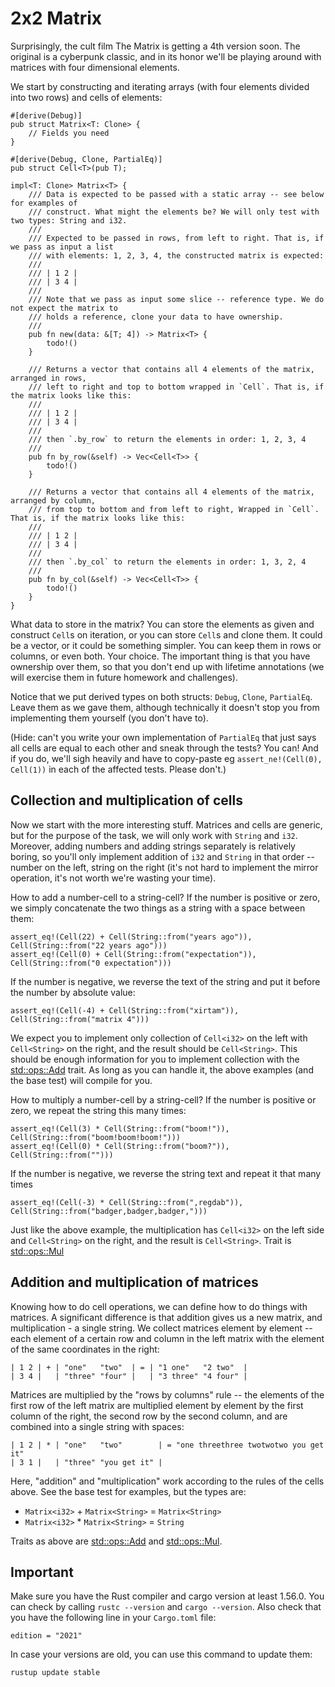 # 2x2 Matrix

Surprisingly, the cult film The Matrix is ​​getting a 4th version soon. The original is a cyberpunk classic, and in its honor we'll be playing around with matrices with four dimensional elements.

We start by constructing and iterating arrays (with four elements divided into two rows) and cells of elements:

```
#[derive(Debug)]
pub struct Matrix<T: Clone> {
    // Fields you need
}

#[derive(Debug, Clone, PartialEq)]
pub struct Cell<T>(pub T);

impl<T: Clone> Matrix<T> {
    /// Data is expected to be passed with a static array -- see below for examples of
    /// construct. What might the elements be? We will only test with two types: String and i32.
    ///
    /// Expected to be passed in rows, from left to right. That is, if we pass as input a list
    /// with elements: 1, 2, 3, 4, the constructed matrix is ​​expected:
    ///
    /// | 1 2 |
    /// | 3 4 |
    ///
    /// Note that we pass as input some slice -- reference type. We do not expect the matrix to
    /// holds a reference, clone your data to have ownership.
    ///
    pub fn new(data: &[T; 4]) -> Matrix<T> {
        todo!()
    }

    /// Returns a vector that contains all 4 elements of the matrix, arranged in rows,
    /// left to right and top to bottom wrapped in `Cell`. That is, if the matrix looks like this:
    ///
    /// | 1 2 |
    /// | 3 4 |
    ///
    /// then `.by_row` to return the elements in order: 1, 2, 3, 4
    ///
    pub fn by_row(&self) -> Vec<Cell<T>> {
        todo!()
    }

    /// Returns a vector that contains all 4 elements of the matrix, arranged by column,
    /// from top to bottom and from left to right, Wrapped in `Cell`. That is, if the matrix looks like this:
    ///
    /// | 1 2 |
    /// | 3 4 |
    ///
    /// then `.by_col` to return the elements in order: 1, 3, 2, 4
    ///
    pub fn by_col(&self) -> Vec<Cell<T>> {
        todo!()
    }
}
```

What data to store in the matrix? You can store the elements as given and construct `Cell`s on iteration, or you can store `Cell`s and clone them. It could be a vector, or it could be something simpler. You can keep them in rows or columns, or even both. Your choice. The important thing is that you have ownership over them, so that you don't end up with lifetime annotations (we will exercise them in future homework and challenges).

Notice that we put derived types on both structs: `Debug`, `Clone`, `PartialEq`. Leave them as we gave them, although technically it doesn't stop you from implementing them yourself (you don't have to).

(Hide: can't you write your own implementation of `PartialEq` that just says all cells are equal to each other and sneak through the tests? You can! And if you do, we'll sigh heavily and have to copy-paste eg `assert_ne!(Cell(0), Cell(1))` in each of the affected tests. Please don't.)

## Collection and multiplication of cells

Now we start with the more interesting stuff. Matrices and cells are generic, but for the purpose of the task, we will only work with `String` and `i32`. Moreover, adding numbers and adding strings separately is relatively boring, so you'll only implement addition of `i32` and `String` in that order -- number on the left, string on the right (it's not hard to implement the mirror operation, it's not worth we're wasting your time).

How to add a number-cell to a string-cell? If the number is positive or zero, we simply concatenate the two things as a string with a space between them:

```
assert_eq!(Cell(22) + Cell(String::from("years ago")), Cell(String::from("22 years ago")))
assert_eq!(Cell(0) + Cell(String::from("expectation")), Cell(String::from("0 expectation")))
```

If the number is negative, we reverse the text of the string and put it before the number by absolute value:

```
assert_eq!(Cell(-4) + Cell(String::from("xirtam")), Cell(String::from("matrix 4")))
```

We expect you to implement only collection of `Cell<i32>` on the left with `Cell<String>` on the right, and the result should be `Cell<String>`. This should be enough information for you to implement collection with the [std::ops::Add](https://doc.rust-lang.org/stable/std/ops/trait.Add.html) trait. As long as you can handle it, the above examples (and the base test) will compile for you.

How to multiply a number-cell by a string-cell? If the number is positive or zero, we repeat the string this many times:

```
assert_eq!(Cell(3) * Cell(String::from("boom!")), Cell(String::from("boom!boom!boom!")))
assert_eq!(Cell(0) * Cell(String::from("boom?")), Cell(String::from("")))
```

If the number is negative, we reverse the string text and repeat it that many times

```
assert_eq!(Cell(-3) * Cell(String::from(",regdab")), Cell(String::from("badger,badger,badger,")))
```

Just like the above example, the multiplication has `Cell<i32>` on the left side and `Cell<String>` on the right, and the result is `Cell<String>`. Trait is [std::ops::Mul](https://doc.rust-lang.org/stable/std/ops/trait.Mul.html)

## Addition and multiplication of matrices

Knowing how to do cell operations, we can define how to do things with matrices. A significant difference is that addition gives us a new matrix, and multiplication - a single string. We collect matrices element by element -- each element of a certain row and column in the left matrix with the element of the same coordinates in the right:

```
| 1 2 | + | "one"   "two"  | = | "1 one"   "2 two"  |
| 3 4 |   | "three" "four" |   | "3 three" "4 four" |
```

Matrices are multiplied by the "rows by columns" rule -- the elements of the first row of the left matrix are multiplied element by element by the first column of the right, the second row by the second column, and are combined into a single string with spaces:

```
| 1 2 | * | "one"   "two"        | = "one threethree twotwotwo you get it"
| 3 1 |   | "three" "you get it" |
```

Here, "addition" and "multiplication" work according to the rules of the cells above. See the base test for examples, but the types are:

- `Matrix<i32>` + `Matrix<String>` = `Matrix<String>`
- `Matrix<i32>` * `Matrix<String>` = `String`

Traits as above are [std::ops::Add](https://doc.rust-lang.org/stable/std/ops/trait.Add.html) and [std::ops::Mul](https://doc.rust-lang.org/stable/std/ops/trait.Mul.html).

## Important

Make sure you have the Rust compiler and cargo version at least 1.56.0. You can check by calling `rustc --version` and `cargo --version`. Also check that you have the following line in your `Cargo.toml` file:

```
edition = "2021"
```

In case your versions are old, you can use this command to update them:

```
rustup update stable
```

